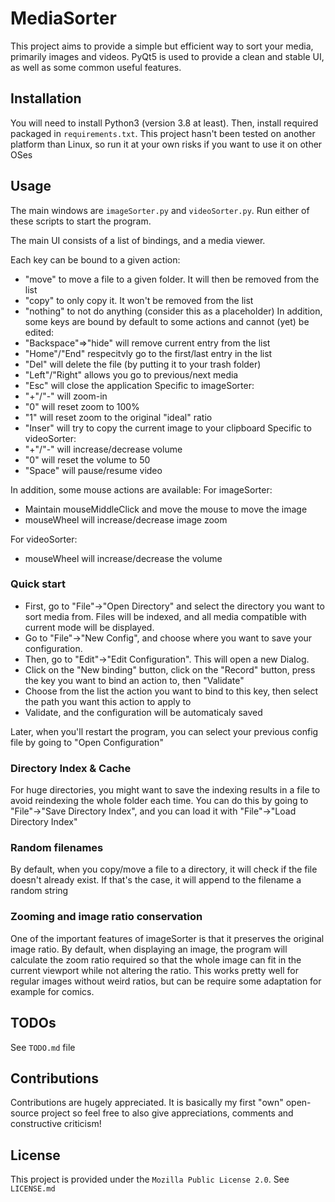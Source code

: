 # MediaSorter

This project aims to provide a simple but efficient way to sort your media, primarily images and videos.
PyQt5 is used to provide a clean and stable UI, as well as some common useful features.

## Installation

You will need to install Python3 (version 3.8 at least). Then, install required packaged in `requirements.txt`.
This project hasn't been tested on another platform than Linux, so run it at your own risks if you want to use it on other OSes

## Usage

The main windows are `imageSorter.py` and `videoSorter.py`. Run either of these scripts to start the program.

The main UI consists of a list of bindings, and a media viewer.

Each key can be bound to a given action:
- "move" to move a file to a given folder. It will then be removed from the list
- "copy" to only copy it. It won't be removed from the list
- "nothing" to not do anything (consider this as a placeholder)
In addition, some keys are bound by default to some actions and cannot (yet) be edited:
- "Backspace"=>"hide" will remove current entry from the list
- "Home"/"End" respecitvly go to the first/last entry in the list
- "Del" will delete the file (by putting it to your trash folder)
- "Left"/"Right" allows you go to previous/next media
- "Esc" will close the application
Specific to imageSorter:
- "+"/"-" will zoom-in
- "0" will reset zoom to 100%
- "1" will reset zoom to the original "ideal" ratio
- "Inser" will try to copy the current image to your clipboard 
Specific to videoSorter:
- "+"/"-" will increase/decrease volume
- "0" will reset the volume to 50
- "Space" will pause/resume video

In addition, some mouse actions are available:
For imageSorter:
- Maintain mouseMiddleClick and move the mouse to move the image
- mouseWheel will increase/decrease image zoom

For videoSorter:
- mouseWheel will increase/decrease the volume

### Quick start
- First, go to "File"->"Open Directory" and select the directory you want to sort media from.
Files will be indexed, and all media compatible with current mode will be displayed.
- Go to "File"->"New Config", and choose where you want to save your configuration.
- Then, go to "Edit"->"Edit Configuration". This will open a new Dialog.
- Click on the "New binding" button, click on the "Record" button, press the key you want to bind an action to, then "Validate"
- Choose from the list the action you want to bind to this key, then select the path you want this action to apply to
- Validate, and the configuration will be automaticaly saved

Later, when you'll restart the program, you can select your previous config file by going to "Open Configuration"

### Directory Index & Cache
For huge directories, you might want to save the indexing results in a file to avoid reindexing the whole folder each time.
You can do this by going to "File"->"Save Directory Index", and you can load it with "File"->"Load Directory Index"

### Random filenames
By default, when you copy/move a file to a directory, it will check if the file doesn't already exist.
If that's the case, it will append to the filename a random string

### Zooming and image ratio conservation
One of the important features of imageSorter is that it preserves the original image ratio.
By default, when displaying an image, the program will calculate the zoom ratio required so that the whole image can fit in the current viewport while not altering the ratio.
This works pretty well for regular images without weird ratios, but can be require some adaptation for example for comics.

## TODOs
See `TODO.md` file

## Contributions
Contributions are hugely appreciated. It is basically my first "own" open-source project so feel free to also give appreciations, comments and constructive criticism!

## License
This project is provided under the `Mozilla Public License 2.0`. See `LICENSE.md`
